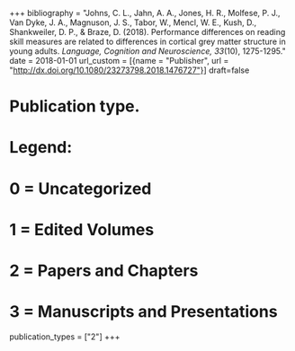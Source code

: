 +++
bibliography = "Johns, C. L., Jahn, A. A., Jones, H. R., Molfese, P. J., Van Dyke, J. A., Magnuson, J. S., Tabor, W., Mencl, W. E., Kush, D., Shankweiler, D. P., & Braze, D. (2018). Performance differences on reading skill measures are related to differences in cortical grey matter structure in young adults. *Language, Cognition and Neuroscience, 33*(10), 1275-1295."
date = 2018-01-01
url_custom = [{name = "Publisher", url = "http://dx.doi.org/10.1080/23273798.2018.1476727"}]
draft=false
# Publication type.
# Legend:
# 0 = Uncategorized
# 1 = Edited Volumes
# 2 = Papers and Chapters
# 3 = Manuscripts and Presentations
publication_types = ["2"]
+++
